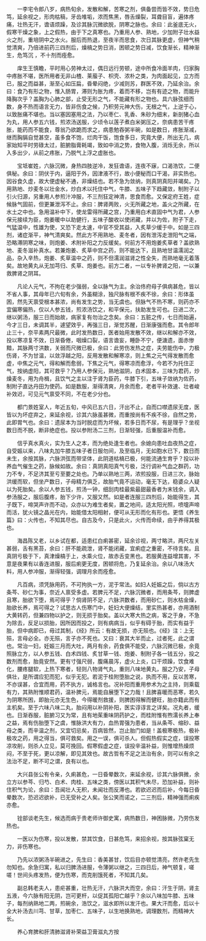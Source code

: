 <!-- { "loadSidebar": true } -->
　　一李宅令郎八岁，病热旬余，发散和解，苦寒之剂，俱备尝而皆不效，势日危笃，延余视之，形肉枯稿，牙齿堆垢，浓而焦黑，唇舌燥裂，耳聋目盲，遍体疼痛，壮热无汗，谵语烦躁，及诊其脉沉微欲脱，阴寒之脉也。余曰：此釜底无火，假寒干燥之象，上之假热，由于下之真寒也。乃重用人参、熟地，少加附子壮水益火之剂，重培阴中之水火。服后而热退，至夜半而思食，次日其脉更虚，但神气稍觉清爽，乃倍进前药三四剂后，燥槁之势日消，困顿之势日减，饮食渐长，精神渐生，危笃沉 ，不十剂而痊愈。

　　庠生王慎瞻，平时用心劳神太过，偶日远行劳顿，途中所食冷面羊肉，归家胸中疼胀不堪，医所用者无非山楂、莱菔子、枳壳、浓朴之类，为肉面起见，立方而已，服之而益甚，渐至心如压扁，昏晕闷绝，少减则苏，群医不效，乃延余治。余曰：食乃有形之物，惟入肠胃，滞则为胀为疼，着而不移，岂有有迹之物，而能升降胸次乎？盖胸为心肺之部，止受无形之气，不能藏有形之物也。具六脉弦细而数，身不热而语言无力，皆非伤食之候，乃积劳元神大伤，无根之气，上逆于心，以致胀痛不堪也。当以塞因塞用之法，乃以枣仁、乳香、朱砂为细末，新剖猪心血为丸，用人参五六钱，煎浓汤送服，少顷令以莲子煮白米粥压之，奈病患苦干疼胀，能药而不能食，尊翁乃欲跪而求之，病患勉吞粥半碗，如是数日，疼胀渐减，继而胸膈自觉甚空，虽多食不饱，烂肉干饭，饱食多日，究竟大便，所出无几，病家始知平时劳碌太过，脏腑脂膏耗竭，致如中消之势，食物入腹，消烁无余，所以入多出少，从前之疼胀，乃脱气上浮之虚胀也。

　　宝坻崔姓，六脉沉微，身热四肢逆冷，发狂谵语，连夜不寐，口渴浩饮，二便俱秘。余曰：阴伏于内，逼阳于外，因津液不行，故小便秘而口干渴，非实热也。因谷食久虚，故大便虚秘不通，非燥结也。若不急为敛纳，则真阴真阳并竭矣。乃用熟地、炒麦冬以壮金水，炒白术以托住中气，牛膝、五味子下趋藏敛，制附子以引火归源，另重用人参煎汁冲服，不三剂狂定神清，思食而愈。又保定府王姓，症候脉气固前，但更兼泄泻不止。余曰：脾肾两败，火无所藏之地，盖火之所藏，在水土之中也。急用温补中下，使龙雷得所藏之宫，乃重用白术直固中气为君，人参保元接续为臣，炮姜暖中以助健行，五味子酸收以使闭藏，并以为佐，附子下走，气猛温中，性雄为使，又恐下走太速，中官不受其益，入炙草少缓于中。如是三四剂，诸症渐平，神气清爽矣。然此方不用熟地、麦冬者，因有泄泻走泄阳气之端，恐略滞阴寒之味，则炮姜、术附补阳之力反缓矣。何前方不用炮姜炙草者？盖欲熟地、麦冬滋补真水。若兼炮姜、炙草中宫之药，则不能达下，且熟地甘温濡润之品，杂入辛热，炮姜、炙草温中之药，则不但濡润滋肾之性全失，而熟地毫无着落矣。故地黄丸从无加芎归、炙草、炮姜也。前方二者，一以专补脾肾之阳，一以兼救脾肾之阴耳。

　　凡论人元气，不拘在老少强弱，全以脉气为主。余治佟府母子俱病甚危，皆以不省人事，其母年已六旬有余，外虽糊涂，独尺脉有根不疾不徐，余曰：形体虽困，然先天禀受根本甚浓，尚有发生之势，当无虞也。但脉气不热不寒，则药亦不宜偏寒偏热，仅以人参五钱，煎浓汤饮之，和平保元，扶助发生可也。日进二次，继以粥汤，服三日而始故，病家复有勿治之念矣。余曰：五脏之传，七日而始遍，今才三日，未调其半，遽望效乎，再强三日，渐觉苏醒，日渐康强而愈。其令郎年止三十，奈平素两尺最微，此时发热数日，医者始用发散不效，继以和解亦不效，投以寒凉复不效，日渐昏倦，咽燥口裂，语言谵妄，睡卧不宁，便溏遗，面赤惨黯，其脉两寸洪数，关弱而尺微已极，余曰：此劳伤发热之症，夫劳能伤中，力极伤肾，不为甘温，以敛浮越之阳，反用发散和解寒凉，则上焦之元气得发散而愈虚，中焦之元气，得和解而愈弱，下焦之元气，得寒凉而愈浮，今若不为托住正气，按纳虚阳，其可救乎？乃用人参保元，熟地滋阴，白术固本，三味为君药，炒燥麦冬，用为舟楫，且饮气之主以注于肾为臣药，牛膝下引，五味子敛纳为佐药，制附子直达丹田为使药。如是数服，渐得清爽，月余而愈，老者平补效速、壮者峻补效迟，可见元气禀受不同，不在老少分也。

　　都门景姓室人，年近五旬，中风已五六日，汗出不止，自而口噤遗尿无度，医皆以为坏症弃之，来延余视，诊其六脉虽甚微，而重按尚有不疾不徐，自然之势，此即胃气也。余曰：遗尿本为当时脱症而为坏候，若多日而不尿，有是理乎？坐视数日而不脱，断非绝症也。投以参附汤二三剂，日渐轻强，后重服温补而愈。

　　信乎真水真火，实为生人之本，而为绝处逢生者也。余媳向患吐血夜热之症，自受娠以来，八味丸加牛膝五味子者日服勿间，及至临月，无如胞水已下，数日而未生，余按其脉，六脉洪弦而带坚体，此阴道枯槁已极，何能流通生育乎？投以补养血气催生之药，脉候如故。余曰：真阴真阳真气亏极，泛行调补气血之群药，功力不专，不足济其至亏至要之处也。乃单以熟地三两，浓煎投服，日进三次，脉始洪缓而软，但坐产数日，子母精力俱乏，故胎气竟不运动，毫无下达，稳婆众人疑以为死胎矣。余以人参五钱，煎汤一钟，细刮肉桂最紫最甜最香者为末钱余，调入参汤服之，服后腹疼，胎下少许，又服又然。如是者连服三四剂后，始能得生，其子既下，啼哭声许而不动，众亦以为难生者矣，置之地间，适太阳光照，喷嚏声啼而活，犹火镜之晶光在内，始能借太阳相射，便可从无形而化有形也。更悟《养生篇》曰：火传也，不知其尽也。自古及今，只是此火，火传而命续，由乎养得其极也。

　　海昌陈又老，以乡试在都，适患红白痢甚密，延余诊视，两寸略洪，两尺左关甚弱，舌有黑苔，余曰：肝不能疏泄，肾不能闭藏，宜痢症之重密，不待言矣。且真阴亏极于下，真津燥槁于上，水乘火位，故赤舌变黑也。若服黄连益增其害，不意是夜果有以香连进服，服后痢更无度，困顿将危，乃复延余治。余以八味汤大料，用人参冲服，渐得轻强，调理月余而痊愈。

　　凡百病，须凭脉用药，不可拘执一方，泥于常法。如妇人妊娠之后，倘以古方条芩、砂仁为事，奈近人禀受多虚。若脾元不足，六脉沉微者，而用条芩，则脾虚且寒，胎欲下堕，焉可得乎？倘肾阴不足，六脉洪数者，而用砂仁，则水枯金燥，胎欲长养，焉可得之？试思古人伤寒门中，妊妇大便燥结，里实热甚者，亦用酒制大黄转药，但兼四物以护之，则无损于胎矣。盖以大寒大热之病，客之于身，不急为除去，反足以损胎，因所因而投之，则有病病当，似乎有碍于胎，而实有益于胎，但中病即已，毋过其制，《经》所云：有故无损，亦无殒也。《经》注：上无殒，言母必全。亦无殒，言子亦不死也。又曰：衰其大半而止，过者死，此之谓也。常治一妇，妊娠三月而大吐，两月有余，药食俱不能受，六脉沉微已极，余竟照脉立方，以人参五钱、白术四钱、炙甘草一钱、炮姜、制附子各一钱五分，投之数剂而愈，胎竟安然。更有寸强尺弱，腹痛晨泻，虚火上炎，口干烦躁，饮食难化，腰疼腿软，上热下寒者，轻则八物肾气丸，重则八味地黄丸，服之乃安，子母俱壮，是所谓应犯而犯，似乎无犯。若泥于桂附堕胎之说，执而不用，反以苦寒，不亦误甚，合宜而用，药不执方，诚格言也。况补阳而重用参术为之主持，则乘载有力，其熟附惟顺君药，温补脾元，焉能自展堕下之力哉！且脾喜暖而恶寒，若久为阴寒所困，即胎元亦无生色，今得暖剂救援，则脾困得解而健旺，胎亦籍此而有主机矣。至于六味八味二丸，胎闷用以补阴补阳，医实谆谆言之详矣。况丸者，缓也。日渐吞服，脏腑习又为常，且有地茱重味阴药护之，而桂附惟有煦濡长养上奉之益，焉有伤胎堕下之虞，惟脉洪大有力，血热胃强为患者，当从条芩、缩砂、益母之类，而辛温之剂，又宜切忌矣，百病皆然，岂止胎门如是！盖极寒极热，极补极攻之药，用之得当，俱可救矣。用之一误，俱可杀人。但假热假实之症，误投寒凉攻削，则杀人立见，莫可挽回。假寒假虚之症，误投辛温补益，则惟增热燥烦闷，不至于死，更以凉解，即见其效也。故古哲有不足之法治有余，则可以有余之法治不足，断不可之谓，良有以也。

　　大兴县张公有令亲，久痢甚危，一日昏晕数次，来延余视，诊其六脉俱微，余立方以参芩、归芍、白术、肉桂、五味之类，傍医以其积气未尽，恐加补益，则补住积气为论，余曰：吾闻壮人无积，未闻壮而反滞也。若欲迟迟而后补，今每日昏晕数次，恐迟迟欲补，已无受补之人矣。张公笑而诺之，二三剂后，精神强而痢疾亦愈。

　　铨部谈老先生，候选而病于贵老师许御史寓，病热数日，神困脉微，乃劳伤发热也。

　　一医以为伤寒，投以发散，禁其饮食，日甚危笃，来招余视，按其脉弦窠无力，非伤寒也。

　　乃先以浓粥汤半碗进之，先生曰：香美甚甘，饮后目亦顿觉清亮，然许老先生勿知也。余急归寓，私以归脾汤进服，令薄粥以继之，三四日后，神气顿复，嗟嗟！世间头疼发热，便为伤寒，而克削饿死者，不知其几矣。

　　副总韩老夫人，患疟甚重，壮热无汗，六脉洪大而空，余曰：汗生于阴，肾主五液，今六脉有阳无阴，岂可更杆，以促其孤阳亡越乎？余以八味加牛膝、五味子，每剂纳熟地二两，煎碗余，浩饮之，滋水即所以发汗也。果大汗而愈，后以十全大补汤去川芎、甘草，加枣仁、五味子，以生地换熟地，调理数剂，而精神大长。

　　养心育脾和肝清肺滋肾补荣益卫膏滋丸方按

